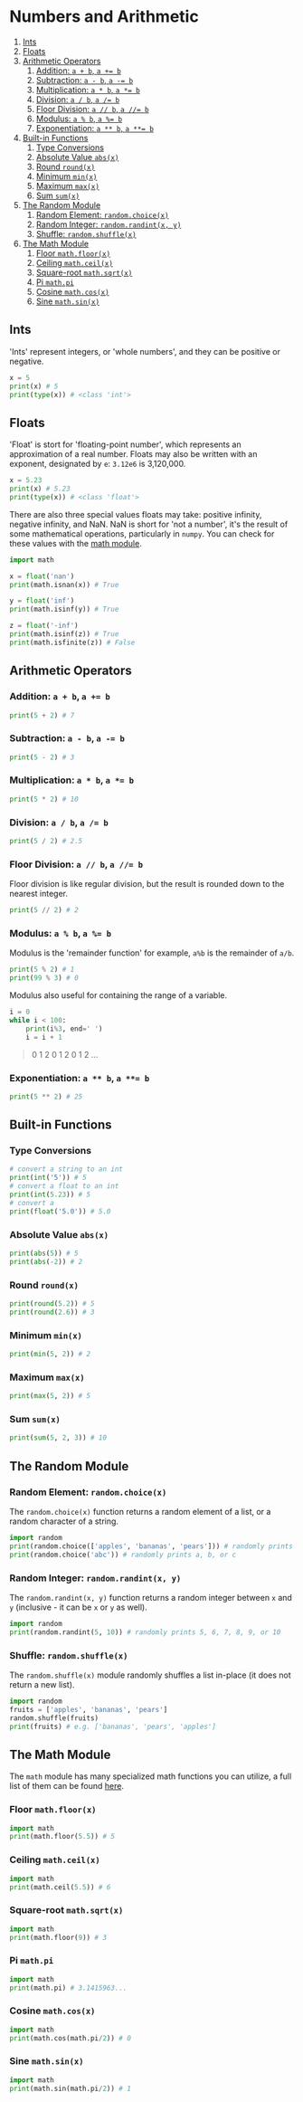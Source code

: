 
# Numbers and Arithmetic


1. [Ints](#ints)
2. [Floats](#floats)
3. [Arithmetic Operators](#arithmetic-operators)
   1. [Addition: `a + b`, `a += b`](#addition-a--b-a--b)
   2. [Subtraction: `a - b`, `a -= b`](#subtraction-a---b-a---b)
   3. [Multiplication: `a * b`, `a *= b`](#multiplication-a--b-a--b)
   4. [Division: `a / b`, `a /= b`](#division-a--b-a--b)
   5. [Floor Division: `a // b`, `a //= b`](#floor-division-a--b-a--b)
   6. [Modulus: `a % b`, `a %= b`](#modulus-a--b-a--b)
   7. [Exponentiation: `a ** b`, `a **= b`](#exponentiation-a--b-a--b)
4. [Built-in Functions](#built-in-functions)
   1. [Type Conversions](#type-conversions)
   2. [Absolute Value `abs(x)`](#absolute-value-absx)
   3. [Round `round(x)`](#round-roundx)
   4. [Minimum `min(x)`](#minimum-minx)
   5. [Maximum `max(x)`](#maximum-maxx)
   6. [Sum `sum(x)`](#sum-sumx)
5. [The Random Module](#the-random-module)
   1. [Random Element: `random.choice(x)`](#random-element-randomchoicex)
   2. [Random Integer: `random.randint(x, y)`](#random-integer-randomrandintx-y)
   3. [Shuffle: `random.shuffle(x)`](#shuffle-randomshufflex)
6. [The Math Module](#the-math-module)
   1. [Floor `math.floor(x)`](#floor-mathfloorx)
   2. [Ceiling `math.ceil(x)`](#ceiling-mathceilx)
   3. [Square-root `math.sqrt(x)`](#square-root-mathsqrtx)
   4. [Pi `math.pi`](#pi-mathpi)
   5. [Cosine `math.cos(x)`](#cosine-mathcosx)
   6. [Sine `math.sin(x)`](#sine-mathsinx)

## Ints

'Ints' represent integers, or 'whole numbers', and they can be positive or negative.

```python
x = 5
print(x) # 5
print(type(x)) # <class 'int'>
```

## Floats

'Float' is stort for 'floating-point number', which represents an approximation of a real number. Floats may also be written with an exponent, designated by `e`: `3.12e6` is 3,120,000.

```python
x = 5.23
print(x) # 5.23
print(type(x)) # <class 'float'>
```

There are also three special values floats may take: positive infinity, negative infinity, and NaN. NaN is short for 'not a number', it's the result of some mathematical operations, particularly in `numpy`. You can check for these values with the [math module](#the-math-module).

```python
import math

x = float('nan')
print(math.isnan(x)) # True

y = float('inf')
print(math.isinf(y)) # True

z = float('-inf')
print(math.isinf(z)) # True
print(math.isfinite(z)) # False
```


## Arithmetic Operators


### Addition: `a + b`, `a += b`

```python
print(5 + 2) # 7
```

### Subtraction: `a - b`, `a -= b`

```python
print(5 - 2) # 3
```

### Multiplication: `a * b`, `a *= b`

```python
print(5 * 2) # 10
```

### Division: `a / b`, `a /= b`

```python
print(5 / 2) # 2.5
```

### Floor Division: `a // b`, `a //= b`

Floor division is like regular division, but the result is rounded down to the nearest integer.

```python
print(5 // 2) # 2
```

### Modulus: `a % b`, `a %= b`

Modulus is the 'remainder function' for example, `a%b` is the remainder of `a/b`.

```python
print(5 % 2) # 1
print(99 % 3) # 0
```

Modulus also useful for containing the range of a variable.

```python
i = 0
while i < 100:
    print(i%3, end=' ')
    i = i + 1
```
> 0 1 2 0 1 2 0 1 2 ...


### Exponentiation: `a ** b`, `a **= b`

```python
print(5 ** 2) # 25
```

## Built-in Functions

### Type Conversions

```python
# convert a string to an int
print(int('5')) # 5
# convert a float to an int
print(int(5.23)) # 5
# convert a 
print(float('5.0')) # 5.0
```

### Absolute Value `abs(x)`

```python
print(abs(5)) # 5
print(abs(-2)) # 2
```


### Round `round(x)`

```python
print(round(5.2)) # 5
print(round(2.6)) # 3
```

### Minimum `min(x)`

```python
print(min(5, 2)) # 2
```

### Maximum `max(x)`

```python
print(max(5, 2)) # 5
```

### Sum `sum(x)`

```python
print(sum(5, 2, 3)) # 10
```



## The Random Module

### Random Element: `random.choice(x)`

The `random.choice(x)` function returns a random element of a list, or a random character of a string.

```python
import random
print(random.choice(['apples', 'bananas', 'pears'])) # randomly prints apples, bananas, or pears
print(random.choice('abc')) # randomly prints a, b, or c
```

### Random Integer: `random.randint(x, y)`

The `random.randint(x, y)` function returns a random integer between `x` and `y` (inclusive - it can be `x` or `y` as well).

```python
import random
print(random.randint(5, 10)) # randomly prints 5, 6, 7, 8, 9, or 10
```

### Shuffle: `random.shuffle(x)`

The `random.shuffle(x)` module randomly shuffles a list in-place (it does not return a new list).

```python
import random
fruits = ['apples', 'bananas', 'pears']
random.shuffle(fruits)
print(fruits) # e.g. ['bananas', 'pears', 'apples']
```

## The Math Module

The `math` module has many specialized math functions you can utilize, a full list of them can be found [here](https://docs.python.org/3/library/math.html).

### Floor `math.floor(x)`

```python
import math
print(math.floor(5.5)) # 5
```

### Ceiling `math.ceil(x)`

```python
import math
print(math.ceil(5.5)) # 6
```

### Square-root `math.sqrt(x)`

```python
import math
print(math.floor(9)) # 3
```

### Pi `math.pi`

```python
import math
print(math.pi) # 3.1415963...
```


### Cosine `math.cos(x)`

```python
import math
print(math.cos(math.pi/2)) # 0
```

### Sine `math.sin(x)`

```python
import math
print(math.sin(math.pi/2)) # 1
```


